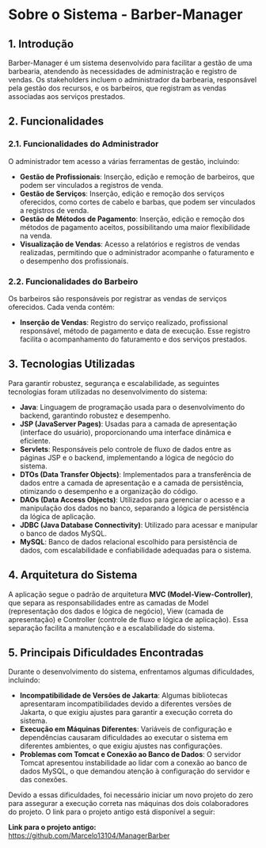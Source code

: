 # Sobre o Sistema - Barber-Manager

## 1. Introdução

Barber-Manager é um sistema desenvolvido para facilitar a gestão de uma barbearia, atendendo às necessidades de administração e registro de vendas. Os stakeholders incluem o administrador da barbearia, responsável pela gestão dos recursos, e os barbeiros, que registram as vendas associadas aos serviços prestados.

## 2. Funcionalidades

### 2.1. Funcionalidades do Administrador
O administrador tem acesso a várias ferramentas de gestão, incluindo:
- **Gestão de Profissionais**: Inserção, edição e remoção de barbeiros, que podem ser vinculados a registros de venda.
- **Gestão de Serviços**: Inserção, edição e remoção dos serviços oferecidos, como cortes de cabelo e barbas, que podem ser vinculados a registros de venda.
- **Gestão de Métodos de Pagamento**: Inserção, edição e remoção dos métodos de pagamento aceitos, possibilitando uma maior flexibilidade na venda.
- **Visualização de Vendas**: Acesso a relatórios e registros de vendas realizadas, permitindo que o administrador acompanhe o faturamento e o desempenho dos profissionais.

### 2.2. Funcionalidades do Barbeiro
Os barbeiros são responsáveis por registrar as vendas de serviços oferecidos. Cada venda contém:
- **Inserção de Vendas**: Registro do serviço realizado, profissional responsável, método de pagamento e data de execução. Esse registro facilita o acompanhamento do faturamento e dos serviços prestados.

## 3. Tecnologias Utilizadas

Para garantir robustez, segurança e escalabilidade, as seguintes tecnologias foram utilizadas no desenvolvimento do sistema:

- **Java**: Linguagem de programação usada para o desenvolvimento do backend, garantindo robustez e desempenho.
- **JSP (JavaServer Pages)**: Usadas para a camada de apresentação (interface do usuário), proporcionando uma interface dinâmica e eficiente.
- **Servlets**: Responsáveis pelo controle de fluxo de dados entre as páginas JSP e o backend, implementando a lógica de negócio do sistema.
- **DTOs (Data Transfer Objects)**: Implementados para a transferência de dados entre a camada de apresentação e a camada de persistência, otimizando o desempenho e a organização do código.
- **DAOs (Data Access Objects)**: Utilizados para gerenciar o acesso e a manipulação dos dados no banco, separando a lógica de persistência da lógica de aplicação.
- **JDBC (Java Database Connectivity)**: Utilizado para acessar e manipular o banco de dados MySQL.
- **MySQL**: Banco de dados relacional escolhido para persistência de dados, com escalabilidade e confiabilidade adequadas para o sistema.

## 4. Arquitetura do Sistema

A aplicação segue o padrão de arquitetura **MVC (Model-View-Controller)**, que separa as responsabilidades entre as camadas de Model (representação dos dados e lógica de negócio), View (camada de apresentação) e Controller (controle de fluxo e lógica de aplicação). Essa separação facilita a manutenção e a escalabilidade do sistema.

## 5. Principais Dificuldades Encontradas

Durante o desenvolvimento do sistema, enfrentamos algumas dificuldades, incluindo:
- **Incompatibilidade de Versões de Jakarta**: Algumas bibliotecas apresentaram incompatibilidades devido a diferentes versões de Jakarta, o que exigiu ajustes para garantir a execução correta do sistema.
- **Execução em Máquinas Diferentes**: Variáveis de configuração e dependências causaram dificuldades ao executar o sistema em diferentes ambientes, o que exigiu ajustes nas configurações.
- **Problemas com Tomcat e Conexão ao Banco de Dados**: O servidor Tomcat apresentou instabilidade ao lidar com a conexão ao banco de dados MySQL, o que demandou atenção à configuração do servidor e das conexões.

Devido a essas dificuldades, foi necessário iniciar um novo projeto do zero para assegurar a execução correta nas máquinas dos dois colaboradores do projeto. O link para o projeto antigo está disponível a seguir:

**Link para o projeto antigo:** https://github.com/Marcelo13104/ManagerBarber

